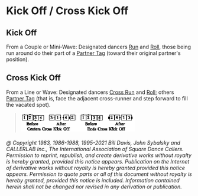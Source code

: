 
# Kick Off / Cross Kick Off

## Kick Off

From a Couple or Mini-Wave: Designated dancers [Run](../b2/run.md) and
[Roll](../plus/anything_and_roll.md), those being run
around do their part of a [Partner Tag](../a1/partner_tag.md) 
(toward their original partner's position).

## Cross Kick Off

From a Line or Wave: Designated dancers [Cross Run](../b2/run.md) and
[Roll](../plus/anything_and_roll.md);
others [Partner Tag](../a1/partner_tag.md)
(that is, face the adjacent cross-runner and step forward to fill the vacated spot).

>
> ![alt](cross_kick_off.png)
>


###### @ Copyright 1983, 1986-1988, 1995-2021 Bill Davis, John Sybalsky and CALLERLAB Inc., The International Association of Square Dance Callers. Permission to reprint, republish, and create derivative works without royalty is hereby granted, provided this notice appears. Publication on the Internet of derivative works without royalty is hereby granted provided this notice appears. Permission to quote parts or all of this document without royalty is hereby granted, provided this notice is included. Information contained herein shall not be changed nor revised in any derivation or publication.
